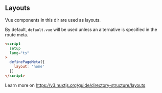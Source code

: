 ## Layouts

Vue components in this dir are used as layouts.

By default, `default.vue` will be used unless an alternative is specified in the route meta.

```html
<script
  setup
  lang="ts"
>
  definePageMeta({
    layout: 'home'
  })
</script>
```

Learn more on https://v3.nuxtjs.org/guide/directory-structure/layouts
